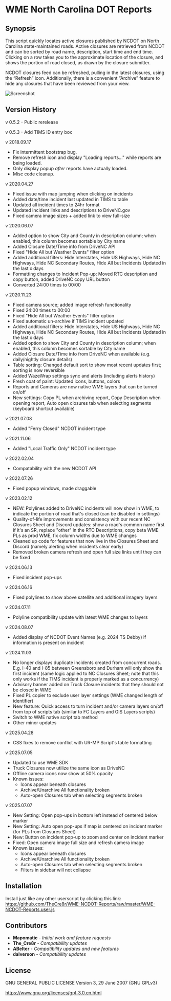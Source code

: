 # WME North Carolina DOT Reports 

## Synopsis

This script quickly locates active closures published by NCDOT on North Carolina state-maintained roads. Active closures are retrieved from NCDOT and can be sorted by road name, description, start time and end time. Clicking on a row takes you to the approximate location of the closure, and shows the portion of road closed, as drawn by the closure submitter.

NCDOT closures feed can be refreshed, pulling in the latest closures, using the “Refresh” icon. Additionally, there is a convenient “Archive” feature to hide any closures that have been reviewed from your view.

![Screenshot](https://raw.githubusercontent.com/abelter/WME-NCDOT-Reports/master/ncdot-reports-screenshot.png)

## Version History

v 0.5.2 - Public rerelease

v 0.5.3 - Add TIMS ID entry box

v 2018.09.17
- Fix intermittent bootstrap bug.
- Remove refresh icon and display "Loading reports..." while reports are being loaded.
- Only display popup *after* reports have actually loaded.
- Misc code cleanup.

v 2020.04.27
- Fixed issue with map jumping when clicking on incidents
- Added date/time incident last updated in TIMS to table
- Updated all incident times to 24hr format
- Updated incident links and descriptions to DriveNC.gov
- Fixed camera image sizes + added link to view full-size

v 2020.06.07
- Added option to show City and County in description column; when enabled, this column becomes sortable by City name
- Added Closure Date/Time info from DriveNC API
- Fixed "Hide All but Weather Events" filter option
- Added additional filters: Hide Interstates, Hide US Highways, Hide NC Highways, Hide NC Secondary Routes, Hide All but Incidents Updated in the last x days
- Formatting changes to Incident Pop-up: Moved RTC description and copy button, added DriveNC copy URL button
- Converted 24:00 times to 00:00

v 2020.11.23
- Fixed camera source; added image refresh functionality
- Fixed 24:00 times to 00:00
- Fixed "Hide All but Weather Events" filter option
- Fixed automatic un-archive if TIMS incident updated
- Added additional filters: Hide Interstates, Hide US Highways, Hide NC Highways, Hide NC Secondary Routes, Hide All but Incidents Updated in the last x days
- Added option to show City and County in description column; when enabled, this column becomes sortable by City name
- Added Closure Date/Time info from DriveNC when available (e.g. daily/nightly closure details)
- Table sorting: Changed default sort to show most recent updates first; sorting is now reversible
- Added WazeWrap settings sync and alerts (including alerts history)
- Fresh coat of paint: Updated icons, buttons, colors
- Reports and Cameras are now native WME layers that can be turned on/off
- New settings: Copy PL when archiving report, Copy Description when opening report, Auto open closures tab when selecting segments (keyboard shortcut available)

v 2021.07.08
- Added "Ferry Closed" NCDOT incident type

v 2021.11.06
- Added "Local Traffic Only" NCDOT incident type

v 2022.02.04
- Compatability with the new NCDOT API

v 2022.07.26
- Fixed popup windows, made draggable

v 2023.02.12
- NEW: Polylines added to DriveNC incidents will now show in WME, to indicate the portion of road that's closed (can be disabled in settings)
- Quality-of-life improvements and consistency with our recent NC Closures Sheet and Discord updates: show a road's common name first if it's an SR, replace "other" in the RTC Descriptions, copy beta WME PLs as prod WME, fix column widths due to WME changes
- Cleaned up code for features that now live in the Closures Sheet and Discord (namely alerting when incidents clear early)
- Removed broken camera refresh and open full size links until they can be fixed

v 2024.06.13
- Fixed incident pop-ups

v 2024.06.16
- Fixed polylines to show above satellite and additional imagery layers

v 2024.07.11
- Polyline compatibility update with latest WME changes to layers

v 2024.08.07
- Added display of NCDOT Event Names (e.g. 2024 TS Debby) if information is present on incident

v 2024.11.03
- No longer displays duplicate incidents created from concurrent roads. E.g. I-40 and I-85 between Greensboro and Durham will only show the first incident (same logic applied to NC Closures Sheet; note that this only works if the TIMS incident is properly marked as a concurrency)
- Advisory banner added on Truck Closure incidents that they should not be closed in WME
- Fixed PL copier to exclude user layer settings (WME changed length of identifier)
- New feature: Quick access to turn incident and/or camera layers on/off from top of scripts tab (similar to FC Layers and GIS Layers scripts)
- Switch to WME native script tab method
- Other minor updates

v 2025.04.28
- CSS fixes to remove conflict with UR-MP Script's table formatting

v 2025.07.05
- Updated to use WME SDK
- Truck Closures now utilize the same icon as DriveNC
- Offline camera icons now show at 50% opacity
- Known issues:
  - Icons appear beneath closures
  - Archive/Unarchive All functionality broken
  - Auto-open Closures tab when selecting segments broken
 
v 2025.07.07
- New Setting: Open pop-ups in bottom left instead of centered below marker
- New Setting: Auto open pop-ups if map is centered on incident marker (for PLs from Closures Sheet)
- New: Button on incident pop-up to zoom and center on incident marker
- Fixed: Open camera image full size and refresh camera image
- Known issues:
  - Icons appear beneath closures
  - Archive/Unarchive All functionality broken
  - Auto-open Closures tab when selecting segments broken
  - Filters in sidebar will not collapse

## Installation

Install just like any other userscript by clicking this link:
https://github.com/TheCre8r/WME-NCDOT-Reports/raw/master/WME-NCDOT-Reports.user.js

## Contributors

* **Mapomatic** - *Initial work and feature requests*
* **The_Cre8r** - *Compatibility updates*
* **ABelter** - *Compatibility updates and new features*
* **dalverson** - *Compatibility updates*


## License

GNU GENERAL PUBLIC LICENSE Version 3, 29 June 2007 (GNU GPLv3)

https://www.gnu.org/licenses/gpl-3.0.en.html

